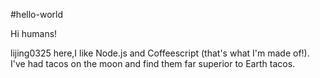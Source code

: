 #hello-world

Hi humans!

lijing0325 here,I like Node.js and Coffeescript (that's what I'm made of!).
I've had tacos on the moon and find them far superior to Earth tacos.
